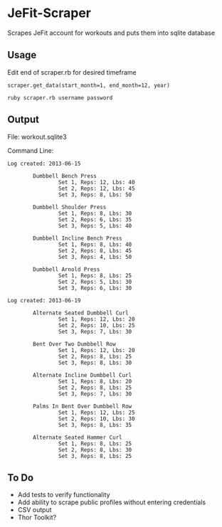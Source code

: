 JeFit-Scraper
=============

Scrapes JeFit account for workouts and puts them into sqlite database

## Usage

Edit end of scraper.rb for desired timeframe

`scraper.get_data(start_month=1, end_month=12, year)`

`ruby scraper.rb username password`

## Output

File: workout.sqlite3

Command Line:
```
Log created: 2013-06-15

        Dumbbell Bench Press
                Set 1, Reps: 12, Lbs: 40
                Set 2, Reps: 12, Lbs: 45
                Set 3, Reps: 8, Lbs: 50

        Dumbbell Shoulder Press
                Set 1, Reps: 8, Lbs: 30
                Set 2, Reps: 6, Lbs: 35
                Set 3, Reps: 5, Lbs: 40

        Dumbbell Incline Bench Press
                Set 1, Reps: 8, Lbs: 40
                Set 2, Reps: 8, Lbs: 45
                Set 3, Reps: 4, Lbs: 50

        Dumbbell Arnold Press
                Set 1, Reps: 8, Lbs: 25
                Set 2, Reps: 5, Lbs: 30
                Set 3, Reps: 6, Lbs: 30

Log created: 2013-06-19

        Alternate Seated Dumbbell Curl
                Set 1, Reps: 12, Lbs: 20
                Set 2, Reps: 10, Lbs: 25
                Set 3, Reps: 7, Lbs: 30

        Bent Over Two Dumbbell Row
                Set 1, Reps: 12, Lbs: 20
                Set 2, Reps: 8, Lbs: 25
                Set 3, Reps: 8, Lbs: 30

        Alternate Incline Dumbbell Curl
                Set 1, Reps: 8, Lbs: 20
                Set 2, Reps: 8, Lbs: 25
                Set 3, Reps: 7, Lbs: 30

        Palms In Bent Over Dumbbell Row
                Set 1, Reps: 12, Lbs: 25
                Set 2, Reps: 10, Lbs: 30
                Set 3, Reps: 8, Lbs: 35

        Alternate Seated Hammer Curl
                Set 1, Reps: 8, Lbs: 25
                Set 2, Reps: 8, Lbs: 30
                Set 3, Reps: 8, Lbs: 25
```

## To Do

- Add tests to verify functionality
- Add ability to scrape public profiles without entering credentials
- CSV output
- Thor Toolkit?

